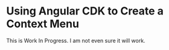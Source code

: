 # Using Angular CDK to Create a Context Menu

This is Work In Progress. I am not even sure it will work.
